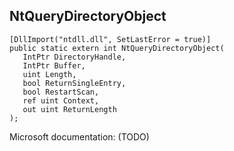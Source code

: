 ## NtQueryDirectoryObject

```
[DllImport("ntdll.dll", SetLastError = true)]
public static extern int NtQueryDirectoryObject(
   IntPtr DirectoryHandle,
   IntPtr Buffer,
   uint Length,
   bool ReturnSingleEntry,
   bool RestartScan,
   ref uint Context,
   out uint ReturnLength
);
```

Microsoft documentation: (TODO)
